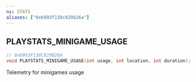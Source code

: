 ```yaml
---
ns: STATS
aliases: ["0x6993f138c829b26a"]
---
```

## PLAYSTATS_MINIGAME_USAGE

```c
// 0x6993F138C829B26A
void PLAYSTATS_MINIGAME_USAGE(int usage, int location, int duration);
```

Telemetry for minigames usage

